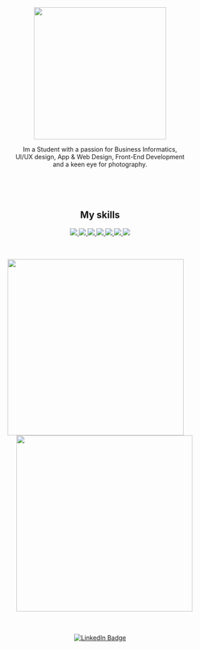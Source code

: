 
<div align="center">

<img src="https://github.com/LucaTrautmann/LucaTrautmann/assets/102241481/f0647952-d826-4eee-a357-3cf03174d3f9" width="300px" >


Im a Student with a passion for Business Informatics, <br>
UI/UX design, App & Web Design, Front-End Development <br>
and a keen eye for photography.

<br>

</div>


<br>
<br>


<h2 align="center">My skills</h2>


<div align="center">

  <a href="https://skillicons.dev/icons?i=html,css,javascript,react,nextjs,github,nodejs,py,mongodb&perline=3">
    <img class="skill-icon" src="https://skillicons.dev/icons?i=html">
    <img class="skill-icon" src="https://skillicons.dev/icons?i=css">
    <img class="skill-icon" src="https://skillicons.dev/icons?i=javascript">
    <img class="skill-icon" src="https://skillicons.dev/icons?i=react">
    <img class="skill-icon" src="https://skillicons.dev/icons?i=github">
    <img class="skill-icon" src="https://skillicons.dev/icons?i=nodejs">
    <img class="skill-icon" src="https://skillicons.dev/icons?i=py">

  </a>
</div>
<br>
<br>
<br>




<div align="left">

<div align="center">
  <img src="https://github-readme-stats.vercel.app/api/top-langs/?username=LucaTrautmann&layout=compact&theme=transparent" style="margin-right: 20px;" width="400" />
  <img src="https://github-readme-stats.vercel.app/api?username=LucaTrautmann&show_icons=true&theme=transparent" style="margin-left: 20px;" width="400" />

</div>
<br>
<br>
<br>
<div align="center">

<img src="https://komarev.com/ghpvc/?username=LucaTrautmann&style=flat-square&color=blue" alt=""/>

 
 </div>

<div id="badges" align="center">

  <a href="[https://www.linkedin.com/in/jonas-dally-373332287](https://www.linkedin.com/in/luca-trautmann-51a90a203/)" >
    <img src="https://img.shields.io/badge/LinkedIn-blue?style=for-the-badge&logo=linkedin&logoColor=white" alt="LinkedIn Badge"/>
  </a>

